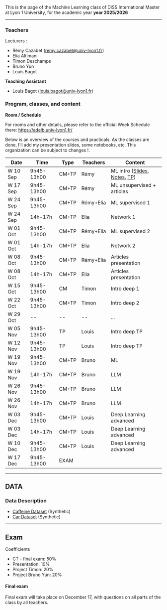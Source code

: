 
This is the page of the Machine Learning class of DISS International Master at Lyon 1 University, for the academic year **year 2025/2026**

-----

### Teachers
Lecturers : 
* Rémy Cazabet (remy.cazabet@univ-lyon1.fr)
* Elia Altimani
* Timon Deschamps
* Bruno Yun
* Louis Bagot

**Teaching Assistant**
* Louis Bagot (louis.bagot@univ-lyon1.fr)

### Program, classes, and content

**Room / Schedule** 

For rooms and other details, please refer to the official Week Schedule there: https://adelb.univ-lyon1.fr/

Below is an overview of the courses and practicals.
As the classes are done, I'll add my presentation slides, some notebooks, etc.
This organization can be subject to changes !.


| Date | Time       | Type        | Teachers | Content |
|-----------|-------------|-------------|------------|------------|
| W 10 Sep   | 9h45-13h00     | CM+TP          | Rémy       | ML intro ([Slides](https://cazabetremy.fr/Teaching/DISS/2025/Data%20-%20Introduction.pdf), [Notes](https://cazabetremy.fr/Teaching/data_class/LectureNotes/DataDescription.pdf), [TP](https://cazabetremy.fr/Teaching/data_class/2025/TP/TP_DataDescription.pdf))|
| W 17 Sep   | 9h45-13h00     | CM+TP          | Rémy       | ML unsupervised + articles|
| W 24 Sep   | 9h45-13h00     | CM+TP          | Rémy+Elia       | ML supervised 1 |
| W 24 Sep   | 14h-17h     | CM+TP          | Elia       | Network 1 |
| W 01 Oct   | 9h45-13h00     | CM+TP          | Rémy+Elia       | ML supervised 2 |
| W 01 Oct   | 14h-17h      | CM+TP          | Elia       | Network 2 |
| W 08 Oct   | 9h45-13h00     | CM+TP          | Rémy+Elia       | Articles presentation |
| W 08 Oct   | 14h-17h      | CM+TP          | Elia       | Articles presentation |
| W 15 Oct   | 9h45-13h00     | CM          | Timon       | Intro deep 1 |
| W 22 Oct   | 9h45-13h00     | CM+TP          | Timon       | Intro deep 2  |
| W 29 Oct   | --     | --         | --      | ... |
| W 05 Nov   | 9h45-13h00     | TP          | Louis       | Intro deep TP |
| W 12 Nov   | 9h45-13h00     | TP          | Louis       | Intro deep TP |
| W 19 Nov   | 9h45-13h00     | CM+TP          | Bruno       | ML |
| W 19 Nov   | 14h-17h      | CM+TP          | Bruno       | LLM |
| W 26 Nov   | 9h45-13h00     | CM+TP          | Bruno       | LLM |
| W 26 Nov   | 14h-17h     | CM+TP          | Bruno       | LLM |
| W 03 Dec   | 9h45-13h00     | CM+TP          | Louis       | Deep Learning advanced |
| W 03 Dec   | 14h-17h     | CM+TP          | Louis       | Deep Learning advanced |
| W 10 Dec   | 9h45-13h00     | CM+TP          | Louis       | Deep Learning advanced |
| W 17 Dec   | 9h45-13h00     | EXAM          |        |  |

-----
## DATA

### Data Description
* [Caffeine Dataset](https://cazabetremy.fr/Teaching/data_class/Datasets/coffee_effects.csv) (Synthetic)
* [Car Dataset](https://cazabetremy.fr/Teaching/data_class/Datasets/cars_synthetic.csv) (Synthetic)


-----
## Exam

Coefficients
* CT - final exam: 50%
* Presentation: 10%
* Project Timon: 20%
* Project Bruno Yun: 20%

#### Final exam
Final exam will take place on December 17, with questions on all parts of the class by all teachers.
